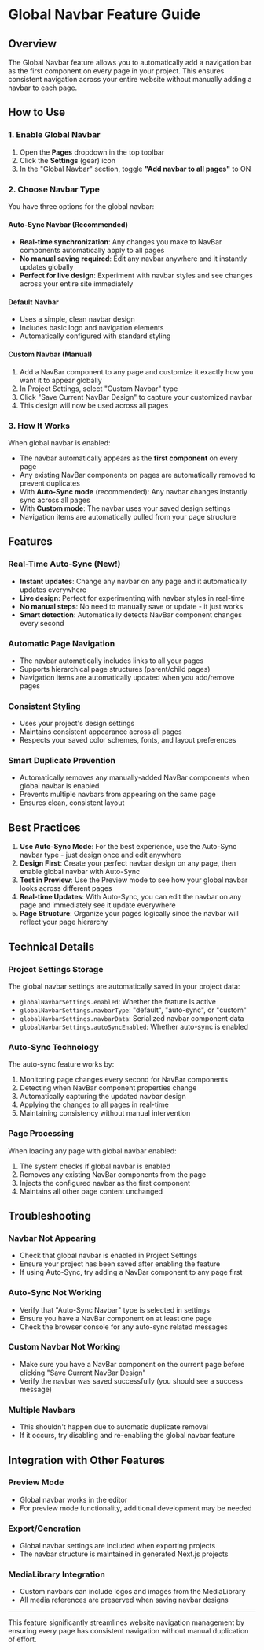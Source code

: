 # Global Navbar Feature Guide

## Overview

The Global Navbar feature allows you to automatically add a navigation bar as the first component on every page in your project. This ensures consistent navigation across your entire website without manually adding a navbar to each page.

## How to Use

### 1. Enable Global Navbar

1. Open the **Pages** dropdown in the top toolbar
2. Click the **Settings** (gear) icon
3. In the "Global Navbar" section, toggle **"Add navbar to all pages"** to ON

### 2. Choose Navbar Type

You have three options for the global navbar:

#### Auto-Sync Navbar (Recommended)
- **Real-time synchronization**: Any changes you make to NavBar components automatically apply to all pages
- **No manual saving required**: Edit any navbar anywhere and it instantly updates globally
- **Perfect for live design**: Experiment with navbar styles and see changes across your entire site immediately

#### Default Navbar
- Uses a simple, clean navbar design
- Includes basic logo and navigation elements
- Automatically configured with standard styling

#### Custom Navbar (Manual)
1. Add a NavBar component to any page and customize it exactly how you want it to appear globally
2. In Project Settings, select "Custom Navbar" type
3. Click "Save Current NavBar Design" to capture your customized navbar
4. This design will now be used across all pages

### 3. How It Works

When global navbar is enabled:
- The navbar automatically appears as the **first component** on every page
- Any existing NavBar components on pages are automatically removed to prevent duplicates
- With **Auto-Sync mode** (recommended): Any navbar changes instantly sync across all pages
- With **Custom mode**: The navbar uses your saved design settings
- Navigation items are automatically pulled from your page structure

## Features

### Real-Time Auto-Sync (New!)
- **Instant updates**: Change any navbar on any page and it automatically updates everywhere
- **Live design**: Perfect for experimenting with navbar styles in real-time
- **No manual steps**: No need to manually save or update - it just works
- **Smart detection**: Automatically detects NavBar component changes every second

### Automatic Page Navigation
- The navbar automatically includes links to all your pages
- Supports hierarchical page structures (parent/child pages)
- Navigation items are automatically updated when you add/remove pages

### Consistent Styling
- Uses your project's design settings
- Maintains consistent appearance across all pages
- Respects your saved color schemes, fonts, and layout preferences

### Smart Duplicate Prevention
- Automatically removes any manually-added NavBar components when global navbar is enabled
- Prevents multiple navbars from appearing on the same page
- Ensures clean, consistent layout

## Best Practices

1. **Use Auto-Sync Mode**: For the best experience, use the Auto-Sync navbar type - just design once and edit anywhere
2. **Design First**: Create your perfect navbar design on any page, then enable global navbar with Auto-Sync
3. **Test in Preview**: Use the Preview mode to see how your global navbar looks across different pages
4. **Real-time Updates**: With Auto-Sync, you can edit the navbar on any page and immediately see it update everywhere
5. **Page Structure**: Organize your pages logically since the navbar will reflect your page hierarchy

## Technical Details

### Project Settings Storage
The global navbar settings are automatically saved in your project data:
- `globalNavbarSettings.enabled`: Whether the feature is active
- `globalNavbarSettings.navbarType`: "default", "auto-sync", or "custom"
- `globalNavbarSettings.navbarData`: Serialized navbar component data
- `globalNavbarSettings.autoSyncEnabled`: Whether auto-sync is enabled

### Auto-Sync Technology
The auto-sync feature works by:
1. Monitoring page changes every second for NavBar components
2. Detecting when NavBar component properties change
3. Automatically capturing the updated navbar design
4. Applying the changes to all pages in real-time
5. Maintaining consistency without manual intervention

### Page Processing
When loading any page with global navbar enabled:
1. The system checks if global navbar is enabled
2. Removes any existing NavBar components from the page
3. Injects the configured navbar as the first component
4. Maintains all other page content unchanged

## Troubleshooting

### Navbar Not Appearing
- Check that global navbar is enabled in Project Settings
- Ensure your project has been saved after enabling the feature
- If using Auto-Sync, try adding a NavBar component to any page first

### Auto-Sync Not Working
- Verify that "Auto-Sync Navbar" type is selected in settings
- Ensure you have a NavBar component on at least one page
- Check the browser console for any auto-sync related messages

### Custom Navbar Not Working
- Make sure you have a NavBar component on the current page before clicking "Save Current NavBar Design"
- Verify the navbar was saved successfully (you should see a success message)

### Multiple Navbars
- This shouldn't happen due to automatic duplicate removal
- If it occurs, try disabling and re-enabling the global navbar feature

## Integration with Other Features

### Preview Mode
- Global navbar works in the editor
- For preview mode functionality, additional development may be needed

### Export/Generation
- Global navbar settings are included when exporting projects
- The navbar structure is maintained in generated Next.js projects

### MediaLibrary Integration
- Custom navbars can include logos and images from the MediaLibrary
- All media references are preserved when saving navbar designs

---

This feature significantly streamlines website navigation management by ensuring every page has consistent navigation without manual duplication of effort.
